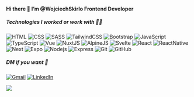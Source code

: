 #### Hi there 👋 I’m @WojciechSkirlo Frontend Developer
##### Technologies I worked or work with 🧑‍💻

![HTML](https://img.shields.io/badge/HTML-informational?style=flat-square&logo=html5&logoColor=black&color=e9d5ff)
![CSS](https://img.shields.io/badge/CSS-informational?style=flat-square&logo=css3&logoColor=black&color=e9d5ff)
![SASS](https://img.shields.io/badge/SASS-informational?style=flat-square&logo=SASS&logoColor=black&color=e9d5ff)
![TailwindCSS](https://img.shields.io/badge/TailwindCSS-informational?style=flat-square&logo=tailwindcss&logoColor=black&color=e9d5ff)
![Bootstrap](https://img.shields.io/badge/Bootstrap-informational?style=flat-square&logo=bootstrap&logoColor=black&color=e9d5ff)
![JavaScript](https://img.shields.io/badge/JavaScript-informational?style=flat-square&logo=javascript&logoColor=black&color=e9d5ff)
![TypeScript](https://img.shields.io/badge/TypeScript-informational?style=flat-square&logo=typescript&logoColor=black&color=e9d5ff)
![Vue](https://img.shields.io/badge/Vue-informational?style=flat-square&logo=vuedotjs&logoColor=black&color=e9d5ff)
![NuxtJS](https://img.shields.io/badge/Nuxt-informational?style=flat-square&logo=Nuxt.js&logoColor=black&color=e9d5ff)
![AlpineJS](https://img.shields.io/badge/AlpineJS-informational?style=flat-square&logo=Alpine.js&logoColor=black&color=e9d5ff)
![Svelte](https://img.shields.io/badge/Svelte-informational?style=flat-square&logo=svelte&logoColor=black&color=e9d5ff)
![React](https://img.shields.io/badge/React-61DAFB?style=flat-square&logo=react&logoColor=black&color=e9d5ff)
![ReactNative](https://img.shields.io/badge/React_Native-61DAFB?style=flat-square&logo=react&logoColor=black&color=e9d5ff)
![Next](https://img.shields.io/badge/Next-61DAFB?style=flat-square&logo=next.js&logoColor=black&color=e9d5ff)
![Expo](https://img.shields.io/badge/Expo-61DAFB?style=flat-square&logo=expo&logoColor=black&color=e9d5ff)
![Nodejs](https://img.shields.io/badge/Nodejs-61DAFB?style=flat-square&logo=Node.js&logoColor=black&color=e9d5ff)
![Express](https://img.shields.io/badge/Express-61DAFB?style=flat-square&logo=Express&logoColor=black&color=e9d5ff)
![Git](https://img.shields.io/badge/Git-informational?style=flat-square&logo=git&logoColor=black&color=e9d5ff)
![GitHub](https://img.shields.io/badge/GitHub-informational?style=flat-square&logo=github&logoColor=black&color=e9d5ff)

##### DM if you want 💬
[![Gmail](https://img.shields.io/badge/Gmail-informational?style=flat-square&logo=gmail&logoColor=black&color=e9d5ff)](mailto:wojciechskiro@gmail.com)
[![LinkedIn](https://img.shields.io/badge/LinkedIn-informational?style=flat-square&logo=linkedin&logoColor=black&color=e9d5ff)](https://www.linkedin.com/in/wojciech-skir%C5%82o-54861b213/)


![](https://komarev.com/ghpvc/?username=WojciechSkirlo&color=grey&style=flat-square)


